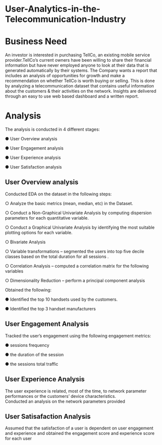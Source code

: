 # User-Analytics-in-the-Telecommunication-Industry

# Business Need

An investor is interested in purchasing TellCo, an existing mobile service provider.TellCo’s current owners have been willing to share their financial information but have never
employed anyone to look at their data that is generated automatically by their systems. The Company wants a report that includes an analysis of opportunities for growth and 
make a recommendation on whether TellCo is worth buying or selling. This is done by analyzing a telecommunication dataset that contains useful information about the customers & their activities on the network. 
Insights are delivered through an easy to use web based dashboard and a written report. 

# Analysis


The analysis is conducted in 4 different stages:

●	User Overview analysis

●	User Engagement analysis

●	User Experience analysis

●	User Satisfaction analysis


## User Overview analysis
Conducted EDA on the dataset in the following steps: 

  ○	Analyze the basic metrics (mean, median, etc) in the Dataset.
  
  ○	Conduct a Non-Graphical Univariate Analysis by computing dispersion parameters for each quantitative variable. 
  
  ○	Conduct a Graphical Univariate Analysis by identifying the most suitable plotting options for each variable.
  
  ○	Bivariate Analysis 
  
  ○	Variable transformations – segmented the users into top five decile classes based on the total duration for all sessions . 
  
  ○	Correlation Analysis – computed a correlation matrix for the following variables 
  
  ○	Dimensionality Reduction – perform a principal component analysis 
  
Obtained the following:

●	Identified the top 10 handsets used by the customers.

●	Identified the top 3 handset manufacturers

## User Engagement Analysis
Tracked the user’s engagement using the following engagement metrics: 

●	sessions frequency 

●	the duration of the session 

●	the sessions total traffic 


## User Experience Analysis
The user experience is related, most of the time, to network parameter performances or the customers’ device characteristics.  
Conducted an analysis on the network parameters provided

## User Satisafaction Analysis
Assumed that the satisfaction of a user is dependent on user engagement and experience and obtained the engagement score and experience score for each user






